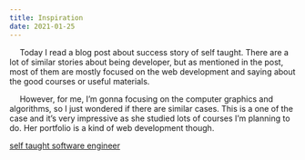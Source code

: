 ```yaml
---
title: Inspiration
date: 2021-01-25
---
```



&emsp;  Today I read a blog post about success story of self taught. There are a lot of similar stories about being developer, but as mentioned in the post, most of them are mostly focused on the web development and saying about the good courses or useful materials. 
<br>

&emsp;  However, for me, I’m gonna focusing on the computer graphics and algorithms, so I just wondered if there are similar cases. This is a one of the case and it’s very impressive as she studied lots of courses I’m planning to do. Her portfolio is a kind of web development though. 
<br>

[self taught software engineer](https://selftaughtsoftwareengineer.com/how-i-got-3-software-engineer-offers-from-microsoft-17-months-self-teaching/)
<br>


